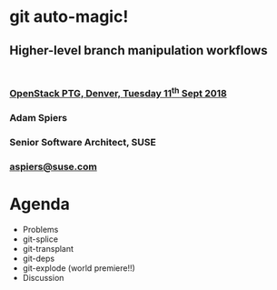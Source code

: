 <!-- .slide: data-state="cover" id="cover-page" data-menu-title="Introduction" data-timing="40" -->
<div class="title">
    <h1>git auto-magic!</h1>
    <h2 style="margin-bottom: 50px;">Higher-level branch manipulation workflows</h2>
    <h3>
        <a href="https://openstack.org/ptg">
            OpenStack PTG, Denver, Tuesday 11<sup>th</sup> Sept 2018
        </a>
    </h3>
</div>

<div class="row presenters">
    <div class="presenter presenter-1">
        <h3 class="name">Adam Spiers</h3>
        <h3 class="job-title">Senior Software Architect, SUSE</h3>
        <h3 class="email"><a href="mailto:aspiers@suse.com">aspiers@suse.com</a></h3>
    </div>
</div>


<!-- .slide: data-state="normal" id="agenda" data-timing="40" -->
# Agenda

*   Problems
*   git-splice
*   git-transplant
*   git-deps
*   git-explode (world premiere!!)
*   Discussion
